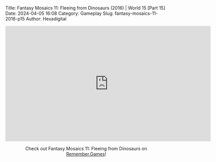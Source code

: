 Title: Fantasy Mosaics 11: Fleeing from Dinosaurs (2016) | World 15 [Part 15]
Date: 2024-04-05 16:08
Category: Gameplay
Slug: fantasy-mosaics-11-2016-p15
Author: Hexadigital

<center><iframe src="https://www.youtube.com/embed/my68a9ax2Eo?feature=oembed" allow="accelerometer; autoplay; encrypted-media; gyroscope; picture-in-picture" width="640" height="360" frameborder="0"></iframe>

Check out Fantasy Mosaics 11: Fleeing from Dinosaurs on [Remember.Games](https://remember.games/game/8363/fantasy-mosaics-11-fleeing-from-dinosaurs/)!</center>